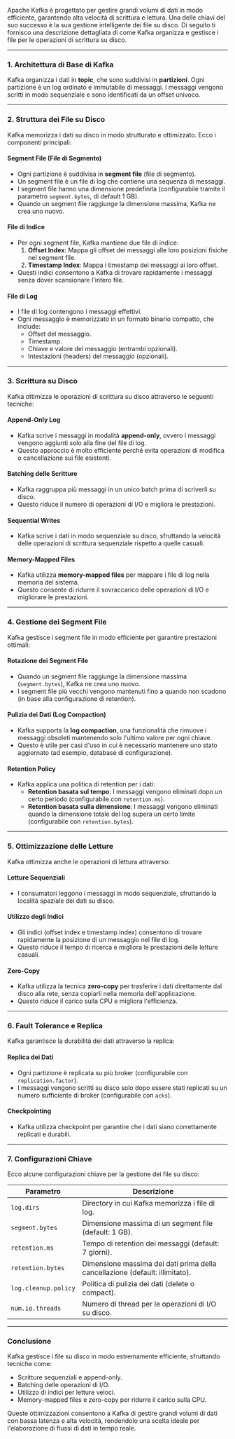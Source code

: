 Apache Kafka è progettato per gestire grandi volumi di dati in modo efficiente, garantendo alta velocità di scrittura e lettura. Una delle chiavi del suo successo è la sua gestione intelligente dei file su disco. Di seguito ti fornisco una descrizione dettagliata di come Kafka organizza e gestisce i file per le operazioni di scrittura su disco.

---

### **1. Architettura di Base di Kafka**
Kafka organizza i dati in **topic**, che sono suddivisi in **partizioni**. Ogni partizione è un log ordinato e immutabile di messaggi. I messaggi vengono scritti in modo sequenziale e sono identificati da un offset univoco.

---

### **2. Struttura dei File su Disco**
Kafka memorizza i dati su disco in modo strutturato e ottimizzato. Ecco i componenti principali:

#### **Segment File (File di Segmento)**
- Ogni partizione è suddivisa in **segment file** (file di segmento).
- Un segment file è un file di log che contiene una sequenza di messaggi.
- I segment file hanno una dimensione predefinita (configurabile tramite il parametro `segment.bytes`, di default 1 GB).
- Quando un segment file raggiunge la dimensione massima, Kafka ne crea uno nuovo.

#### **File di Indice**
- Per ogni segment file, Kafka mantiene due file di indice:
  1. **Offset Index**: Mappa gli offset dei messaggi alle loro posizioni fisiche nel segment file.
  2. **Timestamp Index**: Mappa i timestamp dei messaggi ai loro offset.
- Questi indici consentono a Kafka di trovare rapidamente i messaggi senza dover scansionare l'intero file.

#### **File di Log**
- I file di log contengono i messaggi effettivi.
- Ogni messaggio è memorizzato in un formato binario compatto, che include:
  - Offset del messaggio.
  - Timestamp.
  - Chiave e valore del messaggio (entrambi opzionali).
  - Intestazioni (headers) del messaggio (opzionali).

---

### **3. Scrittura su Disco**
Kafka ottimizza le operazioni di scrittura su disco attraverso le seguenti tecniche:

#### **Append-Only Log**
- Kafka scrive i messaggi in modalità **append-only**, ovvero i messaggi vengono aggiunti solo alla fine del file di log.
- Questo approccio è molto efficiente perché evita operazioni di modifica o cancellazione sui file esistenti.

#### **Batching delle Scritture**
- Kafka raggruppa più messaggi in un unico batch prima di scriverli su disco.
- Questo riduce il numero di operazioni di I/O e migliora le prestazioni.

#### **Sequential Writes**
- Kafka scrive i dati in modo sequenziale su disco, sfruttando la velocità delle operazioni di scrittura sequenziale rispetto a quelle casuali.

#### **Memory-Mapped Files**
- Kafka utilizza **memory-mapped files** per mappare i file di log nella memoria del sistema.
- Questo consente di ridurre il sovraccarico delle operazioni di I/O e migliorare le prestazioni.

---

### **4. Gestione dei Segment File**
Kafka gestisce i segment file in modo efficiente per garantire prestazioni ottimali:

#### **Rotazione dei Segment File**
- Quando un segment file raggiunge la dimensione massima (`segment.bytes`), Kafka ne crea uno nuovo.
- I segment file più vecchi vengono mantenuti fino a quando non scadono (in base alla configurazione di retention).

#### **Pulizia dei Dati (Log Compaction)**
- Kafka supporta la **log compaction**, una funzionalità che rimuove i messaggi obsoleti mantenendo solo l'ultimo valore per ogni chiave.
- Questo è utile per casi d'uso in cui è necessario mantenere uno stato aggiornato (ad esempio, database di configurazione).

#### **Retention Policy**
- Kafka applica una politica di retention per i dati:
  - **Retention basata sul tempo**: I messaggi vengono eliminati dopo un certo periodo (configurabile con `retention.ms`).
  - **Retention basata sulla dimensione**: I messaggi vengono eliminati quando la dimensione totale del log supera un certo limite (configurabile con `retention.bytes`).

---

### **5. Ottimizzazione delle Letture**
Kafka ottimizza anche le operazioni di lettura attraverso:

#### **Letture Sequenziali**
- I consumatori leggono i messaggi in modo sequenziale, sfruttando la località spaziale dei dati su disco.

#### **Utilizzo degli Indici**
- Gli indici (offset index e timestamp index) consentono di trovare rapidamente la posizione di un messaggio nel file di log.
- Questo riduce il tempo di ricerca e migliora le prestazioni delle letture casuali.

#### **Zero-Copy**
- Kafka utilizza la tecnica **zero-copy** per trasferire i dati direttamente dal disco alla rete, senza copiarli nella memoria dell'applicazione.
- Questo riduce il carico sulla CPU e migliora l'efficienza.

---

### **6. Fault Tolerance e Replica**
Kafka garantisce la durabilità dei dati attraverso la replica:

#### **Replica dei Dati**
- Ogni partizione è replicata su più broker (configurabile con `replication.factor`).
- I messaggi vengono scritti su disco solo dopo essere stati replicati su un numero sufficiente di broker (configurabile con `acks`).

#### **Checkpointing**
- Kafka utilizza checkpoint per garantire che i dati siano correttamente replicati e durabili.

---

### **7. Configurazioni Chiave**
Ecco alcune configurazioni chiave per la gestione dei file su disco:

| Parametro                  | Descrizione                                                                 |
|----------------------------|-----------------------------------------------------------------------------|
| `log.dirs`                 | Directory in cui Kafka memorizza i file di log.                             |
| `segment.bytes`            | Dimensione massima di un segment file (default: 1 GB).                      |
| `retention.ms`             | Tempo di retention dei messaggi (default: 7 giorni).                        |
| `retention.bytes`          | Dimensione massima dei dati prima della cancellazione (default: illimitato).|
| `log.cleanup.policy`       | Politica di pulizia dei dati (delete o compact).                            |
| `num.io.threads`           | Numero di thread per le operazioni di I/O su disco.                         |

---

### **Conclusione**
Kafka gestisce i file su disco in modo estremamente efficiente, sfruttando tecniche come:
- Scritture sequenziali e append-only.
- Batching delle operazioni di I/O.
- Utilizzo di indici per letture veloci.
- Memory-mapped files e zero-copy per ridurre il carico sulla CPU.

Queste ottimizzazioni consentono a Kafka di gestire grandi volumi di dati con bassa latenza e alta velocità, rendendolo una scelta ideale per l'elaborazione di flussi di dati in tempo reale.